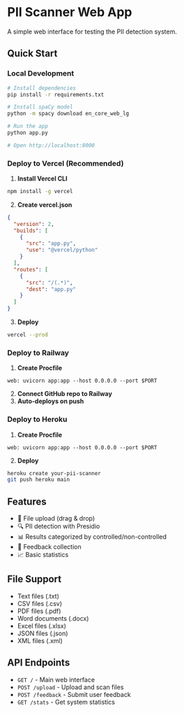 # PII Scanner Web App

A simple web interface for testing the PII detection system.

## Quick Start

### Local Development
```bash
# Install dependencies
pip install -r requirements.txt

# Install spaCy model
python -m spacy download en_core_web_lg

# Run the app
python app.py

# Open http://localhost:8000
```

### Deploy to Vercel (Recommended)

1. **Install Vercel CLI**
```bash
npm install -g vercel
```

2. **Create vercel.json**
```json
{
  "version": 2,
  "builds": [
    {
      "src": "app.py",
      "use": "@vercel/python"
    }
  ],
  "routes": [
    {
      "src": "/(.*)",
      "dest": "app.py"
    }
  ]
}
```

3. **Deploy**
```bash
vercel --prod
```

### Deploy to Railway

1. **Create Procfile**
```
web: uvicorn app:app --host 0.0.0.0 --port $PORT
```

2. **Connect GitHub repo to Railway**
3. **Auto-deploys on push**

### Deploy to Heroku

1. **Create Procfile**
```
web: uvicorn app:app --host 0.0.0.0 --port $PORT
```

2. **Deploy**
```bash
heroku create your-pii-scanner
git push heroku main
```

## Features

- 📁 File upload (drag & drop)
- 🔍 PII detection with Presidio
- 📊 Results categorized by controlled/non-controlled
- 💬 Feedback collection
- 📈 Basic statistics

## File Support

- Text files (.txt)
- CSV files (.csv)
- PDF files (.pdf)
- Word documents (.docx)
- Excel files (.xlsx)
- JSON files (.json)
- XML files (.xml)

## API Endpoints

- `GET /` - Main web interface
- `POST /upload` - Upload and scan files
- `POST /feedback` - Submit user feedback
- `GET /stats` - Get system statistics 